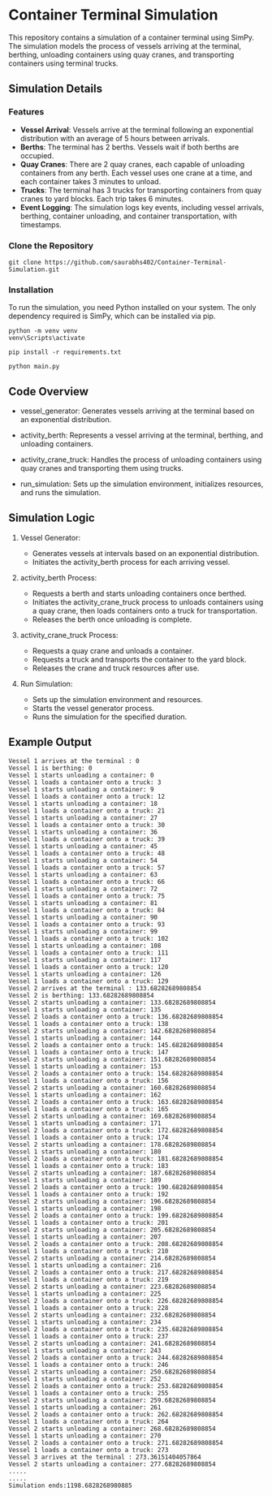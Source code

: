# Container Terminal Simulation

This repository contains a simulation of a container terminal using SimPy. The simulation models the process of vessels arriving at the terminal, berthing, unloading containers using quay cranes, and transporting containers using terminal trucks.

## Simulation Details

### Features

- **Vessel Arrival**: Vessels arrive at the terminal following an exponential distribution with an average of 5 hours between arrivals.
- **Berths**: The terminal has 2 berths. Vessels wait if both berths are occupied.
- **Quay Cranes**: There are 2 quay cranes, each capable of unloading containers from any berth. Each vessel uses one crane at a time, and each container takes 3 minutes to unload.
- **Trucks**: The terminal has 3 trucks for transporting containers from quay cranes to yard blocks. Each trip takes 6 minutes.
- **Event Logging**: The simulation logs key events, including vessel arrivals, berthing, container unloading, and container transportation, with timestamps.
### Clone the Repository

```
git clone https://github.com/saurabhs402/Container-Terminal-Simulation.git
```

### Installation

To run the simulation, you need Python installed on your system. The only dependency required is SimPy, which can be installed via pip.

```
python -m venv venv
venv\Scripts\activate
```
```
pip install -r requirements.txt
```
```
python main.py
```
## Code Overview

- vessel_generator: Generates vessels arriving at the terminal based on an exponential distribution.
- activity_berth: Represents a vessel arriving at the terminal, berthing, and unloading containers.
- activity_crane_truck: Handles the process of unloading containers using quay cranes and transporting them using trucks.

- run_simulation: Sets up the simulation environment, initializes resources, and runs the simulation.



## Simulation Logic
1. Vessel Generator:

   - Generates vessels at intervals based on an exponential distribution.
   - Initiates the activity_berth process for each arriving vessel.

2. activity_berth Process:

   - Requests a berth and starts unloading containers once berthed.
   - Initiates the activity_crane_truck process to unloads containers using a quay crane, 
     then loads containers onto a truck for transportation.
   - Releases the berth once unloading is complete.

3. activity_crane_truck Process:

   - Requests a quay crane and unloads a container.
   - Requests a truck and transports the container to the yard block.
   - Releases the crane and truck resources after use.

4. Run Simulation:

   - Sets up the simulation environment and resources.
   - Starts the vessel generator process.
   - Runs the simulation for the specified duration.

## Example Output
```
Vessel 1 arrives at the terminal : 0
Vessel 1 is berthing: 0
Vessel 1 starts unloading a container: 0
Vessel 1 loads a container onto a truck: 3
Vessel 1 starts unloading a container: 9
Vessel 1 loads a container onto a truck: 12
Vessel 1 starts unloading a container: 18
Vessel 1 loads a container onto a truck: 21
Vessel 1 starts unloading a container: 27
Vessel 1 loads a container onto a truck: 30
Vessel 1 starts unloading a container: 36
Vessel 1 loads a container onto a truck: 39
Vessel 1 starts unloading a container: 45
Vessel 1 loads a container onto a truck: 48
Vessel 1 starts unloading a container: 54
Vessel 1 loads a container onto a truck: 57
Vessel 1 starts unloading a container: 63
Vessel 1 loads a container onto a truck: 66
Vessel 1 starts unloading a container: 72
Vessel 1 loads a container onto a truck: 75
Vessel 1 starts unloading a container: 81
Vessel 1 loads a container onto a truck: 84
Vessel 1 starts unloading a container: 90
Vessel 1 loads a container onto a truck: 93
Vessel 1 starts unloading a container: 99
Vessel 1 loads a container onto a truck: 102
Vessel 1 starts unloading a container: 108
Vessel 1 loads a container onto a truck: 111
Vessel 1 starts unloading a container: 117
Vessel 1 loads a container onto a truck: 120
Vessel 1 starts unloading a container: 126
Vessel 1 loads a container onto a truck: 129
Vessel 2 arrives at the terminal : 133.68282689808854
Vessel 2 is berthing: 133.68282689808854
Vessel 2 starts unloading a container: 133.68282689808854
Vessel 1 starts unloading a container: 135
Vessel 2 loads a container onto a truck: 136.68282689808854
Vessel 1 loads a container onto a truck: 138
Vessel 2 starts unloading a container: 142.68282689808854
Vessel 1 starts unloading a container: 144
Vessel 2 loads a container onto a truck: 145.68282689808854
Vessel 1 loads a container onto a truck: 147
Vessel 2 starts unloading a container: 151.68282689808854
Vessel 1 starts unloading a container: 153
Vessel 2 loads a container onto a truck: 154.68282689808854
Vessel 1 loads a container onto a truck: 156
Vessel 2 starts unloading a container: 160.68282689808854
Vessel 1 starts unloading a container: 162
Vessel 2 loads a container onto a truck: 163.68282689808854
Vessel 1 loads a container onto a truck: 165
Vessel 2 starts unloading a container: 169.68282689808854
Vessel 1 starts unloading a container: 171
Vessel 2 loads a container onto a truck: 172.68282689808854
Vessel 1 loads a container onto a truck: 174
Vessel 2 starts unloading a container: 178.68282689808854
Vessel 1 starts unloading a container: 180
Vessel 2 loads a container onto a truck: 181.68282689808854
Vessel 1 loads a container onto a truck: 183
Vessel 2 starts unloading a container: 187.68282689808854
Vessel 1 starts unloading a container: 189
Vessel 2 loads a container onto a truck: 190.68282689808854
Vessel 1 loads a container onto a truck: 192
Vessel 2 starts unloading a container: 196.68282689808854
Vessel 1 starts unloading a container: 198
Vessel 2 loads a container onto a truck: 199.68282689808854
Vessel 1 loads a container onto a truck: 201
Vessel 2 starts unloading a container: 205.68282689808854
Vessel 1 starts unloading a container: 207
Vessel 2 loads a container onto a truck: 208.68282689808854
Vessel 1 loads a container onto a truck: 210
Vessel 2 starts unloading a container: 214.68282689808854
Vessel 1 starts unloading a container: 216
Vessel 2 loads a container onto a truck: 217.68282689808854
Vessel 1 loads a container onto a truck: 219
Vessel 2 starts unloading a container: 223.68282689808854
Vessel 1 starts unloading a container: 225
Vessel 2 loads a container onto a truck: 226.68282689808854
Vessel 1 loads a container onto a truck: 228
Vessel 2 starts unloading a container: 232.68282689808854
Vessel 1 starts unloading a container: 234
Vessel 2 loads a container onto a truck: 235.68282689808854
Vessel 1 loads a container onto a truck: 237
Vessel 2 starts unloading a container: 241.68282689808854
Vessel 1 starts unloading a container: 243
Vessel 2 loads a container onto a truck: 244.68282689808854
Vessel 1 loads a container onto a truck: 246
Vessel 2 starts unloading a container: 250.68282689808854
Vessel 1 starts unloading a container: 252
Vessel 2 loads a container onto a truck: 253.68282689808854
Vessel 1 loads a container onto a truck: 255
Vessel 2 starts unloading a container: 259.68282689808854
Vessel 1 starts unloading a container: 261
Vessel 2 loads a container onto a truck: 262.68282689808854
Vessel 1 loads a container onto a truck: 264
Vessel 2 starts unloading a container: 268.68282689808854
Vessel 1 starts unloading a container: 270
Vessel 2 loads a container onto a truck: 271.68282689808854
Vessel 1 loads a container onto a truck: 273
Vessel 3 arrives at the terminal : 273.36151404057864
Vessel 2 starts unloading a container: 277.68282689808854
.....
.....
Simulation ends:1198.6828268980885

```
